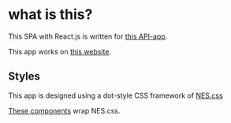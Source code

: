 # what is this?

This SPA with React.js is written for [this API-app](https://github.com/kotarou1192/blog_api).

This app works on [this website](https://takashiii-hq.com).

## Styles

This app is designed using a dot-style CSS framework of [NES.css](https://nostalgic-css.github.io/NES.css/#)

[These components](./src/dot_style_generic_conponents) wrap NES.css.
